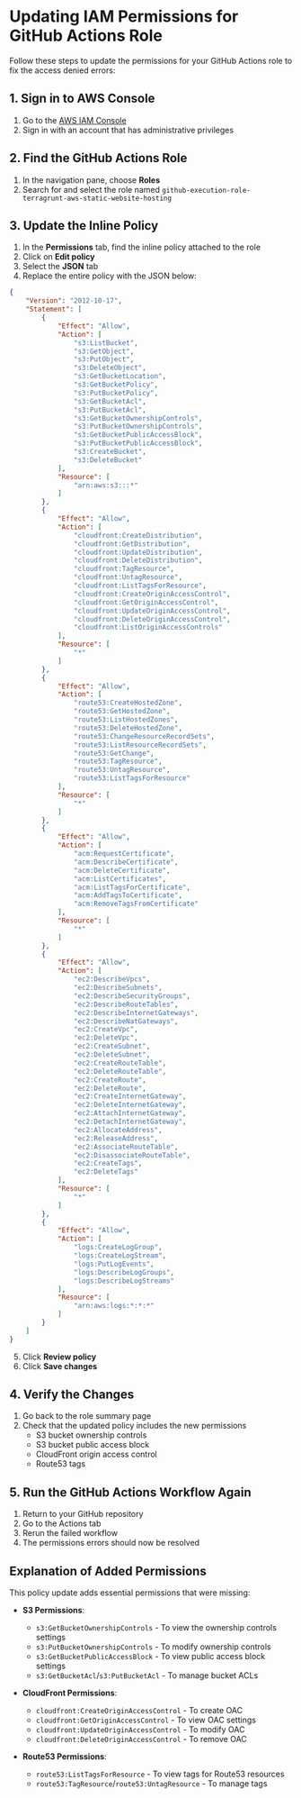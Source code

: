 # Updating IAM Permissions for GitHub Actions Role

Follow these steps to update the permissions for your GitHub Actions role to fix the access denied errors:

## 1. Sign in to AWS Console

1. Go to the [AWS IAM Console](https://console.aws.amazon.com/iam/)
2. Sign in with an account that has administrative privileges

## 2. Find the GitHub Actions Role

1. In the navigation pane, choose **Roles**
2. Search for and select the role named `github-execution-role-terragrunt-aws-static-website-hosting`

## 3. Update the Inline Policy

1. In the **Permissions** tab, find the inline policy attached to the role
2. Click on **Edit policy**
3. Select the **JSON** tab
4. Replace the entire policy with the JSON below:

```json
{
    "Version": "2012-10-17",
    "Statement": [
        {
            "Effect": "Allow",
            "Action": [
                "s3:ListBucket",
                "s3:GetObject",
                "s3:PutObject",
                "s3:DeleteObject",
                "s3:GetBucketLocation",
                "s3:GetBucketPolicy",
                "s3:PutBucketPolicy",
                "s3:GetBucketAcl",
                "s3:PutBucketAcl",
                "s3:GetBucketOwnershipControls",
                "s3:PutBucketOwnershipControls",
                "s3:GetBucketPublicAccessBlock",
                "s3:PutBucketPublicAccessBlock",
                "s3:CreateBucket",
                "s3:DeleteBucket"
            ],
            "Resource": [
                "arn:aws:s3:::*"
            ]
        },
        {
            "Effect": "Allow",
            "Action": [
                "cloudfront:CreateDistribution",
                "cloudfront:GetDistribution",
                "cloudfront:UpdateDistribution",
                "cloudfront:DeleteDistribution",
                "cloudfront:TagResource",
                "cloudfront:UntagResource",
                "cloudfront:ListTagsForResource",
                "cloudfront:CreateOriginAccessControl",
                "cloudfront:GetOriginAccessControl",
                "cloudfront:UpdateOriginAccessControl",
                "cloudfront:DeleteOriginAccessControl",
                "cloudfront:ListOriginAccessControls"
            ],
            "Resource": [
                "*"
            ]
        },
        {
            "Effect": "Allow",
            "Action": [
                "route53:CreateHostedZone",
                "route53:GetHostedZone",
                "route53:ListHostedZones",
                "route53:DeleteHostedZone",
                "route53:ChangeResourceRecordSets",
                "route53:ListResourceRecordSets",
                "route53:GetChange",
                "route53:TagResource",
                "route53:UntagResource",
                "route53:ListTagsForResource"
            ],
            "Resource": [
                "*"
            ]
        },
        {
            "Effect": "Allow",
            "Action": [
                "acm:RequestCertificate",
                "acm:DescribeCertificate",
                "acm:DeleteCertificate",
                "acm:ListCertificates",
                "acm:ListTagsForCertificate",
                "acm:AddTagsToCertificate",
                "acm:RemoveTagsFromCertificate"
            ],
            "Resource": [
                "*"
            ]
        },
        {
            "Effect": "Allow",
            "Action": [
                "ec2:DescribeVpcs",
                "ec2:DescribeSubnets",
                "ec2:DescribeSecurityGroups",
                "ec2:DescribeRouteTables",
                "ec2:DescribeInternetGateways",
                "ec2:DescribeNatGateways",
                "ec2:CreateVpc",
                "ec2:DeleteVpc",
                "ec2:CreateSubnet",
                "ec2:DeleteSubnet",
                "ec2:CreateRouteTable",
                "ec2:DeleteRouteTable",
                "ec2:CreateRoute",
                "ec2:DeleteRoute",
                "ec2:CreateInternetGateway",
                "ec2:DeleteInternetGateway",
                "ec2:AttachInternetGateway",
                "ec2:DetachInternetGateway",
                "ec2:AllocateAddress",
                "ec2:ReleaseAddress",
                "ec2:AssociateRouteTable",
                "ec2:DisassociateRouteTable",
                "ec2:CreateTags",
                "ec2:DeleteTags"
            ],
            "Resource": [
                "*"
            ]
        },
        {
            "Effect": "Allow",
            "Action": [
                "logs:CreateLogGroup",
                "logs:CreateLogStream",
                "logs:PutLogEvents",
                "logs:DescribeLogGroups",
                "logs:DescribeLogStreams"
            ],
            "Resource": [
                "arn:aws:logs:*:*:*"
            ]
        }
    ]
}
```

5. Click **Review policy**
6. Click **Save changes**

## 4. Verify the Changes

1. Go back to the role summary page
2. Check that the updated policy includes the new permissions
   - S3 bucket ownership controls
   - S3 bucket public access block
   - CloudFront origin access control
   - Route53 tags

## 5. Run the GitHub Actions Workflow Again

1. Return to your GitHub repository
2. Go to the Actions tab
3. Rerun the failed workflow
4. The permissions errors should now be resolved

## Explanation of Added Permissions

This policy update adds essential permissions that were missing:

- **S3 Permissions**:
  - `s3:GetBucketOwnershipControls` - To view the ownership controls settings
  - `s3:PutBucketOwnershipControls` - To modify ownership controls
  - `s3:GetBucketPublicAccessBlock` - To view public access block settings
  - `s3:GetBucketAcl`/`s3:PutBucketAcl` - To manage bucket ACLs

- **CloudFront Permissions**:
  - `cloudfront:CreateOriginAccessControl` - To create OAC
  - `cloudfront:GetOriginAccessControl` - To view OAC settings
  - `cloudfront:UpdateOriginAccessControl` - To modify OAC
  - `cloudfront:DeleteOriginAccessControl` - To remove OAC

- **Route53 Permissions**:
  - `route53:ListTagsForResource` - To view tags for Route53 resources
  - `route53:TagResource`/`route53:UntagResource` - To manage tags 